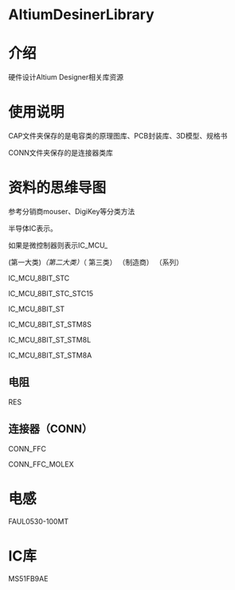 # AltiumDesinerLibrary

# 介绍
硬件设计Altium Designer相关库资源

#### 

# 使用说明

CAP文件夹保存的是电容类的原理图库、PCB封装库、3D模型、规格书

CONN文件夹保存的是连接器类库



# 资料的思维导图

参考分销商mouser、DigiKey等分类方法

半导体IC表示。

如果是微控制器则表示IC_MCU_

(第一大类)_（第二大类）_（ 第三类） （制造商） （系列）

IC_MCU_8BIT_STC

IC_MCU_8BIT_STC_STC15



IC_MCU_8BIT_ST

IC_MCU_8BIT_ST_STM8S

IC_MCU_8BIT_ST_STM8L

IC_MCU_8BIT_ST_STM8A



## 电阻

RES



## 连接器（CONN）

CONN_FFC

CONN_FFC_MOLEX



# 电感

FAUL0530-100MT









# IC库

MS51FB9AE
